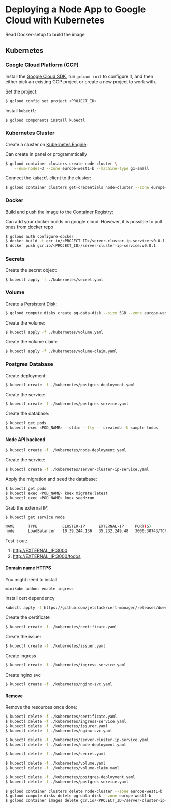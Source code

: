 # Deploying a Node App to Google Cloud with Kubernetes

Read Docker-setup to build the image

## Kubernetes

### Google Cloud Platform (GCP)

Install the [Google Cloud SDK](https://cloud.google.com/sdk), run `gcloud init` to configure it, and then either pick an existing GCP project or create a new project to work with.

Set the project:

```sh
$ gcloud config set project <PROJECT_ID>
```

Install `kubectl`:

```sh
$ gcloud components install kubectl
```

### Kubernetes Cluster

Create a cluster on [Kubernetes Engine](https://console.cloud.google.com/kubernetes):

Can create in panel or programmtically

```sh
$ gcloud container clusters create node-cluster \
    --num-nodes=3 --zone europe-west1-b --machine-type g1-small
```

Connect the `kubectl` client to the cluster:

```sh
$ gcloud container clusters get-credentials node-cluster --zone europe-west1-b
```

### Docker

Build and push the image to the [Container Registry](https://cloud.google.com/container-registry/):

Can add your docker builds on google cloud. However, it is possible to pull ones from docker repo
```sh
$ gcloud auth configure-docker
$ docker build -t gcr.io/<PROJECT_ID>/server-cluster-ip-service:v0.0.1 .
$ docker push gcr.io/<PROJECT_ID>/server-cluster-ip-service:v0.0.1
```

### Secrets

Create the secret object:

```sh
$ kubectl apply -f ./kubernetes/secret.yaml
```

### Volume

Create a [Persistent Disk](https://cloud.google.com/persistent-disk/):

```sh
$ gcloud compute disks create pg-data-disk --size 5GB --zone europe-west1-b
```

Create the volume:

```sh
$ kubectl apply -f ./kubernetes/volume.yaml
```

Create the volume claim:

```sh
$ kubectl apply -f ./kubernetes/volume-claim.yaml
```

### Postgres Database

Create deployment:

```sh
$ kubectl create -f ./kubernetes/postgres-deployment.yaml
```

Create the service:

```sh
$ kubectl create -f ./kubernetes/postgres-service.yaml
```

Create the database:

```sh
$ kubectl get pods
$ kubectl exec <POD_NAME> --stdin --tty -- createdb -U sample todos
```

#### Node API backend

```sh
$ kubectl create -f ./kubernetes/node-deployment.yaml
```

Create the service:

```sh
$ kubectl create -f ./kubernetes/server-cluster-ip-service.yaml
```

Apply the migration and seed the database:

```sh
$ kubectl get pods
$ kubectl exec <POD_NAME> knex migrate:latest
$ kubectl exec <POD_NAME> knex seed:run
```

Grab the external IP:

```sh
$ kubectl get service node

NAME      TYPE           CLUSTER-IP      EXTERNAL-IP     PORT(S)          AGE
node      LoadBalancer   10.39.244.136   35.232.249.48   3000:30743/TCP   2m
```

Test it out:

1. [http://EXTERNAL_IP:3000](http://EXTERNAL_IP:3000)
1. [http://EXTERNAL_IP:3000/todos](http://EXTERNAL_IP:3000/todos)



#### Domain name HTTPS

You might need to install 

```sh
minikube addons enable ingress
```

Install cert dependency
```sh
kubectl apply -f https://github.com/jetstack/cert-manager/releases/download/v1.7.0/cert-manager.yaml
```

Create the certificate
```sh
$ kubectl create -f ./kubernetes/certificate.yaml
```

Create the issuer
```sh
$ kubectl create -f ./kubernetes/issuer.yaml
```

Create ingress
```sh
$ kubectl create -f ./kubernetes/ingress-service.yaml
```

Create nginx svc 
```sh
$ kubectl create -f ./kubernetes/nginx-svc.yaml
```

#### Remove

Remove the resources once done:

```sh
$ kubectl delete -f ./kubernetes/certificate.yaml
$ kubectl delete -f ./kubernetes/ingress-service.yaml
$ kubectl delete -f ./kubernetes/issurer.yaml
$ kubectl delete -f ./kubernetes/nginx-svc.yaml

$ kubectl delete -f ./kubernetes/server-cluster-ip-service.yaml
$ kubectl delete -f ./kubernetes/node-deployment.yaml

$ kubectl delete -f ./kubernetes/secret.yaml

$ kubectl delete -f ./kubernetes/volume.yaml
$ kubectl delete -f ./kubernetes/volume-claim.yaml

$ kubectl delete -f ./kubernetes/postgres-deployment.yaml
$ kubectl delete -f ./kubernetes/postgres-service.yaml

$ gcloud container clusters delete node-cluster --zone europe-west1-b
$ gcloud compute disks delete pg-data-disk --zone europe-west1-b
$ gcloud container images delete gcr.io/<PROJECT_ID>/server-cluster-ip-service:v0.0.1
```
